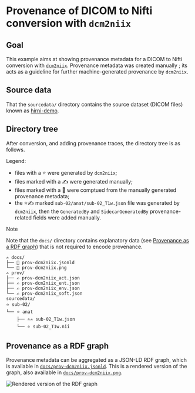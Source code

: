 # Provenance of DICOM to Nifti conversion with `dcm2niix`

## Goal

This example aims at showing provenance metadata for a DICOM to Nifti conversion with [`dcm2niix`](https://github.com/rordenlab/dcm2niix
). Provenance metadata was created manually ; its acts as a guideline for further machine-generated provenance by `dcm2niix`. 

## Source data

That the `sourcedata/` directory contains the source dataset (DICOM files) known as [hirni-demo](https://github.com/psychoinformatics-de/hirni-demo).

## Directory tree

After conversion, and adding provenance traces, the directory tree is as follows.

Legend:
* files with a ⭐ were generated by `dcm2niix`;
* files marked with a ✍️ were generated manually;
* files marked with a 🤖 were comptued from the manually generated provenance metadata;
* the ⭐✍️ marked `sub-02/anat/sub-02_T1w.json` file was generated by `dcm2niix`, then the `GeneratedBy` and `SidecarGeneratedBy` provenance-related fields were added manually.

> [!NOTE]
> Note that the `docs/` directory contains explanatory data (see [Provenance as a RDF graph](#provenance-as-a-rdf-graph)) that is not required to encode provenance.

```
✍️ docs/
├── 🤖 prov-dcm2niix.jsonld
└── 🤖 prov-dcm2niix.png
✍️ prov/
├── ✍️ prov-dcm2niix_act.json
├── ✍️ prov-dcm2niix_ent.json
├── ✍️ prov-dcm2niix_env.json
└── ✍️ prov-dcm2niix_soft.json
sourcedata/
⭐ sub-02/
└── ⭐ anat
    ├── ⭐✍️ sub-02_T1w.json
    └── ⭐ sub-02_T1w.nii
```

## Provenance as a RDF graph

Provenance metadata can be aggregated as a JSON-LD RDF graph, which is available in [`docs/prov-dcm2niix.jsonld`](docs/prov-dcm2niix.jsonld). This is a rendered version of the graph, also available in [`docs/prov-dcm2niix.png`](docs/prov-dcm2niix.png).

![Rendered version of the RDF graph](docs/prov-dcm2niix.png)
